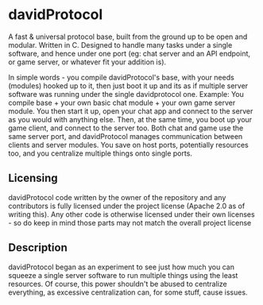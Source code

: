 # davidProtocol
A fast & universal protocol base, built from the ground up to be open and modular. Written in C. Designed to handle many tasks under a single software, and hence under one port (eg: chat server and an API endpoint, or game server, or whatever fit your addition is).

In simple words - you compile davidProtocol's base, with your needs (modules) hooked up to it, then just boot it up and its as if multiple server software was running under the single davidprotocol one. Example: You compile base + your own basic chat module + your own game server module. You then start it up, open your chat app and connect to the server as you would with anything else. Then, at the same time, you boot up your game client, and connect to the server too. Both chat and game use the same server port, and davidProtocol manages communication between clients and server modules. You save on host ports, potentially resources too, and you centralize multiple things onto single ports.

## Licensing
davidProtocol code written by the owner of the repository and any contributors is fully licensed under the project license (Apache 2.0 as of writing this). Any other code is otherwise licensed under their own licenses - so do keep in mind those parts may not match the overall project license

## Description
davidProtocol began as an experiment to see just how much you can squeeze a single server software to run multiple things using the least resources. Of course, this power shouldn't be abused to centralize everything, as excessive centralization can, for some stuff, cause issues.

